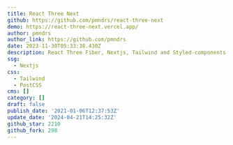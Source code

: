 ```yaml
---
title: React Three Next
github: https://github.com/pmndrs/react-three-next
demo: https://react-three-next.vercel.app/
author: pmndrs
author_link: https://github.com/pmndrs
date: 2023-11-30T05:33:38.430Z
description: React Three Fiber, Nextjs, Tailwind and Styled-components starter
ssg:
  - Nextjs
css:
  - Tailwind
  - PostCSS
cms: []
category: []
draft: false
publish_date: '2021-01-06T12:37:53Z'
update_date: '2024-04-21T14:25:32Z'
github_star: 2210
github_fork: 298
---
```

